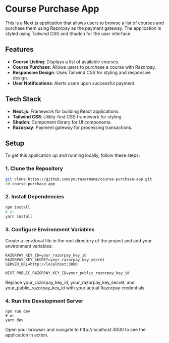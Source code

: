 # Course Purchase App

This is a Next.js application that allows users to browse a list of courses and purchase them using Razorpay as the payment gateway. The application is styled using Tailwind CSS and Shadcn for the user interface.

## Features

- **Course Listing**: Displays a list of available courses.
- **Course Purchase**: Allows users to purchase a course with Razorpay.
- **Responsive Design**: Uses Tailwind CSS for styling and responsive design.
- **User Notifications**: Alerts users upon successful payment.

## Tech Stack

- **Next.js**: Framework for building React applications.
- **Tailwind CSS**: Utility-first CSS framework for styling.
- **Shadcn**: Component library for UI components.
- **Razorpay**: Payment gateway for processing transactions.

## Setup

To get this application up and running locally, follow these steps:

### 1. Clone the Repository

```bash
git clone https://github.com/yourusername/course-purchase-app.git
cd course-purchase-app
```

### 2. Install Dependencies

```bash
npm install
# or
yarn install

```

### 3. Configure Environment Variables
Create a .env.local file in the root directory of the project and add your environment variables:

```
RAZORPAY_KEY_ID=your_razorpay_key_id
RAZORPAY_KEY_SECRET=your_razorpay_key_secret
SERVER_URL=http://localhost:3000

NEXT_PUBLIC_RAZORPAY_KEY_ID=your_public_razorpay_key_id

```

Replace your_razorpay_key_id, your_razorpay_key_secret, and your_public_razorpay_key_id with your actual Razorpay credentials.

### 4. Run the Development Server

```
npm run dev
# or
yarn dev

```

Open your browser and navigate to http://localhost:3000 to see the application in action.